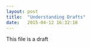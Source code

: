 ```yaml
---
layout: post
title:  "Understanding Drafts"
date:   2015-04-12 16:32:18
---
```


This file is a draft
